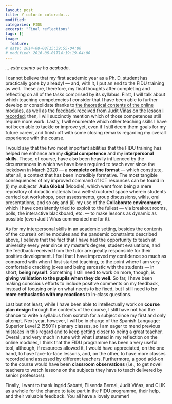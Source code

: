 ```yaml
---
layout: post
title: Y colorín colorado...
modified:
categories: FIDU
excerpt: "Final reflections"
tags: []
image:
  feature:
# date: 2014-08-08T15:39:55-04:00
# modified: 2016-06-01T14:19:19-04:00
---
```

_… este cuento se ha acabado_.

I cannot believe that my first academic year as a Ph. D. student has practically gone by already! — and, with it, I put an end to the FIDU training as well. These are, therefore, my final thoughts after completing and reflecting on all of the tasks comprised by its syllabus. First, I will talk about which teaching competencies I consider that I have been able to further develop or consolidate thanks to <a href="https://immalopez.github.io/fidu/online-modules/" target="_blank">the theoretical contents of the online modules</a>, as well as <a href="https://immalopez.github.io/fidu/feedback-reflection/" target="_blank">the feedback received from Judit Viñas on the lesson I recorded</a>; then, I will succinctly mention which of those competences still require more work. Lastly, I will enumerate which other teaching skills I have not been able to tackle or improve yet, even if I still deem them goals for my future career, and finish off with some closing remarks regarding my overall experience with the course.

I would say that the two most important abilities that the FIDU training has helped me enhance are my **digital competence** and my **interpersonal skills**. These, of course, have also been heavily influenced by the circumstances in which we have been required to teach ever since the lockdown in March 2020 — a **complete online format** — which constitute, after all, a context that has been incredibly formative. The most tangible consequences of my improved command of ICT resources can be found in (i) my subjects’ **Aula Global** (Moodle), which went from being a mere repository of didactic materials to a well-structured space wherein students carried out workshops, peer assessments, group discussions, wikis, oral presentations, and so on; and (ii) my use of the **Collaborate environment**, which I have consistently tried to exploit to the fullest — via breakout rooms, polls, the interactive blackboard, etc. — to make lessons as dynamic as possible (even Judit Viñas commended me for it).

As for my interpersonal skills in an academic setting, besides the contents of the course’s online modules and the pandemic constraints described above, I believe that the fact that I have had the opportunity to teach at university every year since my master’s degree, student evaluations, and the feedback received from the tutor are greatly responsible for their positive development. I feel that I have improved my confidence so much as compared with when I first started teaching, to the point where I am very comfortable cracking jokes and being sarcastic with the students — in short, **being myself**. Something I still need to work on more, though, is **giving validation to the pupils when they do well**. So far, I have been making conscious efforts to include positive comments on my feedback, instead of focusing only on what needs to be fixed, but I still need to **be more enthusiastic with my reactions** to in-class questions.

Last but not least, while I have been able to intellectually work on **course plan design** through the contents of the course, I still have not had the chance to write a syllabus from scratch for a subject since my first and only attempt. Next year, however, I will be in charge of the Spanish Language: Superior Level 2 (55011) plenary classes, so I am eager to mend previous mistakes in this regard and to keep getting closer to being a great teacher. Overall, and very much in tune with what I stated in my reflection on the online modules, I think that the FIDU programme has been a very useful tool, although, if resources allowed it, I would have appreciated, on the one hand, to have face-to-face lessons, and, on the other, to have more classes recorded and assessed by different teachers. Furthermore, a good add-on to the course would have been **classroom observations** (i.e., to get novel teachers to watch lessons on the subjects they have to teach delivered by senior professors).

Finally, I want to thank Ingrid Sabaté, Elisenda Bernal, Judit Viñas, and CLIK as a whole for the chance to take part in the FIDU programme, their help, and their valuable feedback. You all have a lovely summer!

